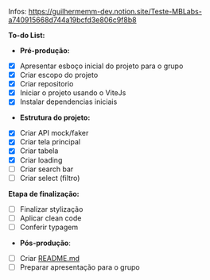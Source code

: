 Infos: https://guilhermemm-dev.notion.site/Teste-MBLabs-a740915668d744a19bcfd3e806c9f8b8

**To-do List:**

-   **Pré-produção:**
-   [x] Apresentar esboço inicial do projeto para o grupo
-   [x] Criar escopo do projeto
-   [x] Criar repositorio
-   [x] Iniciar o projeto usando o ViteJs
-   [x] Instalar dependencias iniciais

-   **Estrutura do projeto:**
-   [x] Criar API mock/faker
-   [x] Criar tela principal
-   [x] Criar tabela
-   [x] Criar loading
-   [ ] Criar search bar
-   [ ] Criar select (filtro)

**Etapa de finalização:**
-   [ ] Finalizar stylização
-   [ ] Aplicar clean code
-   [ ] Conferir typagem

-   **Pós-produção**:
-   [ ] Criar [README.md](http://README.md)
-   [ ] Preparar apresentação para o grupo